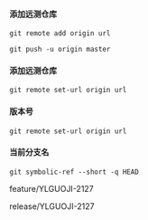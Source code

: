 #### 添加远测仓库
````
git remote add origin url

git push -u origin master
````

#### 添加远测仓库
````
git remote set-url origin url
````

#### 版本号
````
git remote set-url origin url
````

#### 当前分支名
````
git symbolic-ref --short -q HEAD
````


feature/YLGUOJI-2127

release/YLGUOJI-2127


